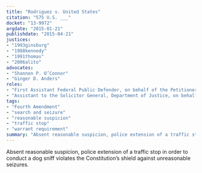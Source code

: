 ```yaml
---
title: "Rodriguez v. United States"
citation: "575 U.S. ___"
docket: "13-9972"
argdate: "2015-01-21"
publishdate: "2015-04-21"
justices:
- "1993ginsburg"
- "1988kennedy"
- "1991thomas"
- "2006alito"
advocates:
- "Shannon P. O’Connor"
- "Ginger D. Anders"
roles:
- "First Assistant Federal Public Defender, on behalf of the Petitioner"
- "Assistant to the Solicitor General, Department of Justice, on behalf of the Respondent"
tags:
- "Fourth Amendment"
- "search and seizure"
- "reasonable suspicion"
- "traffic stop"
- "warrant requirement"
summary: "Absent reasonable suspicion, police extension of a traffic stop in order to conduct a dog sniff violates the Constitution’s shield against unreasonable seizures."
---
```

Absent reasonable suspicion, police extension of a traffic stop in order to conduct a dog sniff violates the Constitution’s shield against unreasonable seizures.